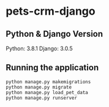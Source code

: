 # pets-crm-django

## Python & Django Version
Python: 3.8.1
Django: 3.0.5

## Running the application

    python manage.py makemigrations
    python manage.py migrate
    python manage.py load_pet_data
    python manage.py runserver
    
